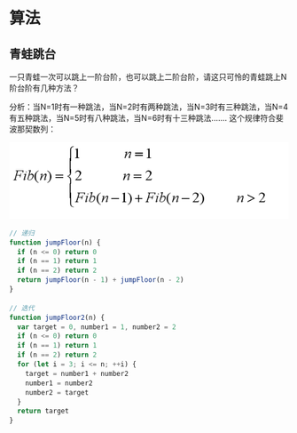 # 算法

## 青蛙跳台

一只青蛙一次可以跳上一阶台阶，也可以跳上二阶台阶，请这只可怜的青蛙跳上N阶台阶有几种方法？

分析：当N=1时有一种跳法，当N=2时有两种跳法，当N=3时有三种跳法，当N=4有五种跳法，当N=5时有八种跳法，当N=6时有十三种跳法....... 这个规律符合斐波那契数列：

![img](算法.assets/20180523105137756)

```js
// 递归
function jumpFloor(n) {
  if (n <= 0) return 0
  if (n == 1) return 1
  if (n == 2) return 2
  return jumpFloor(n - 1) + jumpFloor(n - 2)
}

// 迭代
function jumpFloor2(n) {
  var target = 0, number1 = 1, number2 = 2
  if (n <= 0) return 0
  if (n == 1) return 1
  if (n == 2) return 2
  for (let i = 3; i <= n; ++i) {
    target = number1 + number2
    number1 = number2
    number2 = target
  }
  return target
}
```

